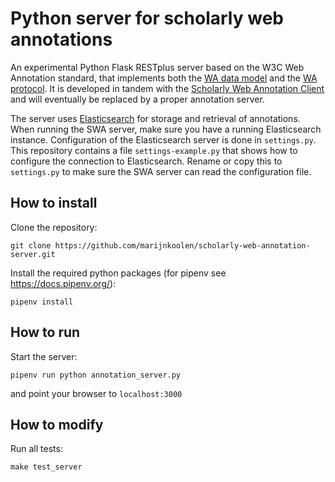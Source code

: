# Python server for scholarly web annotations

An experimental Python Flask RESTplus server based on the W3C Web Annotation standard, that implements both the [WA data model](https://www.w3.org/TR/annotation-model/) and the [WA protocol](https://www.w3.org/TR/annotation-protocol/). It is developed in tandem with the [Scholarly Web Annotation Client](https://github.com/CLARIAH/scholarly-web-annotation-client) and will eventually be replaced by a proper annotation server.

The server uses [Elasticsearch](https://www.elastic.co/products/elasticsearch) for storage and retrieval of annotations. When running the SWA server, make sure you have a running Elasticsearch instance. Configuration of the Elasticsearch server is done in `settings.py`. This repository contains a file `settings-example.py` that shows how to configure the connection to Elasticsearch. Rename or copy this to `settings.py` to make sure the SWA server can read the configuration file.

## How to install

Clone the repository:
```
git clone https://github.com/marijnkoolen/scholarly-web-annotation-server.git
```

Install the required python packages (for pipenv see https://docs.pipenv.org/):
```
pipenv install
```

## How to run

Start the server:
```
pipenv run python annotation_server.py
```

and point your browser to `localhost:3000`

## How to modify

Run all tests:
```
make test_server
```

